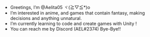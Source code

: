 -  Greetings, I’m @Aelita05 ヾ(≧▽≦*)o
-  I’m interested in anime, and games that contain fantasy, making decisions and anything unnatural.
-  I’m currently learning to code and create games with Unity !
-  You can reach me by Discord (AEL#2374) Bye-Bye!!

<!---
Aelita05/Aelita05 is a ✨ special ✨ repository because its `README.md` (this file) appears on your GitHub profile.
You can click the Preview link to take a look at your changes.
--->
